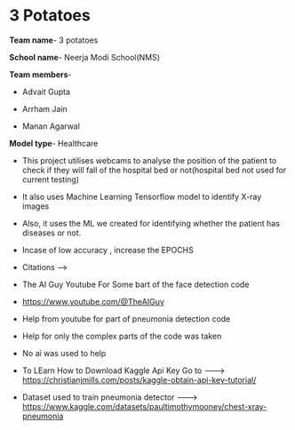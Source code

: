 # 3 Potatoes
**Team name**- 3 potatoes

**School name**- Neerja Modi School(NMS)

**Team members**-

- Advait Gupta

- Arrham Jain

- Manan Agarwal

**Model type**- Healthcare

- This project utilises webcams to analyse the position of the patient to check if they will fall of the hospital bed or not(hospital bed not used for current testing) 

- It also uses Machine Learning Tensorflow model to identify X-ray images

- Also, it uses the ML we created for identifying whether the patient has diseases or not.

- Incase of low accuracy , increase the EPOCHS

- Citations -->
- The AI Guy Youtube For Some bart of the face detection code
- https://www.youtube.com/@TheAIGuy
- Help from youtube for part of pneumonia detection code
- Help for only the complex parts of the code was taken
- No ai was used to help
- To LEarn How to Download Kaggle Api Key Go to ---> https://christianjmills.com/posts/kaggle-obtain-api-key-tutorial/
- Dataset used to train pneumonia detector ---> https://www.kaggle.com/datasets/paultimothymooney/chest-xray-pneumonia

